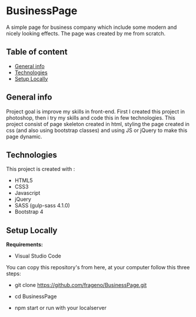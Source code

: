 ﻿# BusinessPage

A simple page for business company which include some modern and nicely looking effects.
The page was created by me from scratch.

## Table of content
* [General info](#general-info)
* [Technologies](#technologies)
* [Setup Locally](#setup-locally)


## General info

Project goal is improve my skills in front-end.
First I created this project in photoshop, then i try my skills and code this in few technologies.
This project consist of page skeleton created in html, styling the page created in css (and also using bootstrap classes)
and using JS or jQuery to make this page dynamic.


## Technologies

This project is created with : 
* HTML5
* CSS3
* Javascript
* jQuery
* SASS (gulp-sass 4.1.0)
* Bootstrap 4

## Setup Locally
<b>Requirements:</b>

* Visual Studio Code

You can copy this repository's from here, at your computer follow this three steps:

* git clone https://github.com/frageno/BusinessPage.git

* cd BusinessPage

* npm start or run with your localserver 
